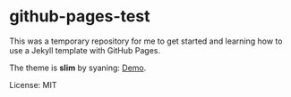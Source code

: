 # github-pages-test

This was a temporary repository for me to get started and learning how to use a Jekyll template with GitHub Pages. 

The theme is **slim** by syaning: [Demo](http://syaning.com/slim).

License: MIT
